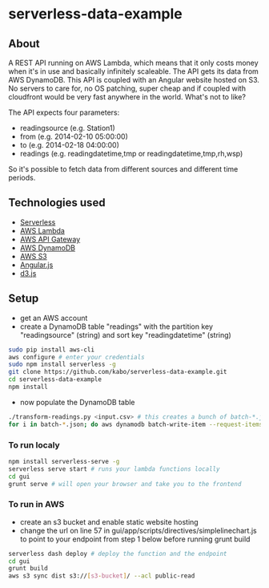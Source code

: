 # serverless-data-example

## About

A REST API running on AWS Lambda, which means that it only costs money when it's in use and basically infinitely scaleable. The API gets its data from AWS DynamoDB. This API is coupled with an Angular website hosted on S3. No servers to care for, no OS patching, super cheap and if coupled with cloudfront would be very fast anywhere in the world. What's not to like?

The API expects four parameters:

* readingsource (e.g. Station1)
* from (e.g. 2014-02-10 05:00:00)
* to (e.g. 2014-02-18 04:00:00)
* readings (e.g. readingdatetime,tmp or readingdatetime,tmp,rh,wsp)

So it's possible to fetch data from different sources and different time periods.

## Technologies used

* [Serverless](http://serverless.com/)
* [AWS Lambda](https://aws.amazon.com/lambda/)
* [AWS API Gateway](http://aws.amazon.com/api-gateway/)
* [AWS DynamoDB](http://aws.amazon.com/dynamodb/)
* [AWS S3](http://aws.amazon.com/s3/)
* [Angular.js](https://angularjs.org/)
* [d3.js](https://d3js.org/)

## Setup

* get an AWS account
* create a DynamoDB table "readings" with the partition key "readingsource" (string) and sort key "readingdatetime" (string)

```bash
sudo pip install aws-cli
aws configure # enter your credentials
sudo npm install serverless -g
git clone https://github.com/kabo/serverless-data-example.git
cd serverless-data-example
npm install
```

* now populate the DynamoDB table

```bash
./transform-readings.py <input.csv> # this creates a bunch of batch-*.json
for i in batch-*.json; do aws dynamodb batch-write-item --request-items "file://$i"; done
```

### To run localy

```bash
npm install serverless-serve -g
serverless serve start # runs your lambda functions locally
cd gui
grunt serve # will open your browser and take you to the frontend
```

### To run in AWS

* create an s3 bucket and enable static website hosting
* change the url on line 57 in gui/app/scripts/directives/simplelinechart.js to point to your endpoint from step 1 below before running grunt build

```bash
serverless dash deploy # deploy the function and the endpoint
cd gui
grunt build
aws s3 sync dist s3://[s3-bucket]/ --acl public-read
```

